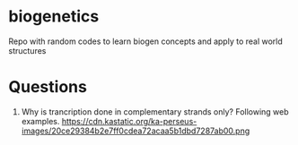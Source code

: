 # biogenetics
Repo with random codes to learn biogen concepts and apply to real world structures
# Questions

1. Why is trancription done in complementary strands only? Following web examples.
https://cdn.kastatic.org/ka-perseus-images/20ce29384b2e7ff0cdea72acaa5b1dbd7287ab00.png
